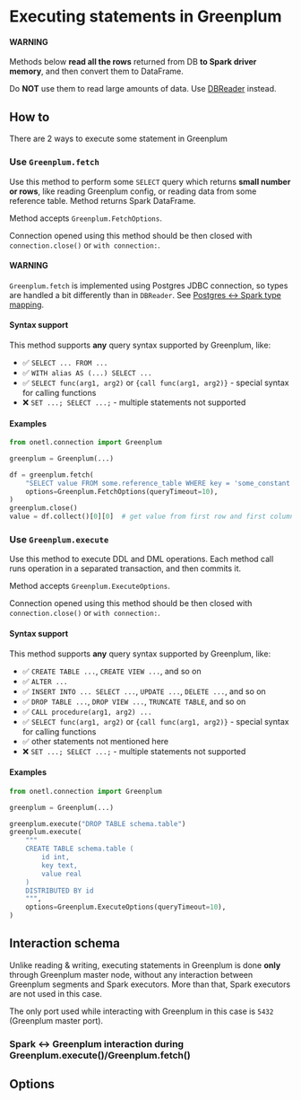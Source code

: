 <a id="greenplum-execute"></a>

# Executing statements in Greenplum

#### WARNING
Methods below **read all the rows** returned from DB **to Spark driver memory**, and then convert them to DataFrame.

Do **NOT** use them to read large amounts of data. Use [DBReader](read.md#greenplum-read) instead.

## How to

There are 2 ways to execute some statement in Greenplum

### Use `Greenplum.fetch`

Use this method to perform some `SELECT` query which returns **small number or rows**, like reading
Greenplum config, or reading data from some reference table. Method returns Spark DataFrame.

Method accepts `Greenplum.FetchOptions`.

Connection opened using this method should be then closed with `connection.close()` or `with connection:`.

#### WARNING
`Greenplum.fetch` is implemented using Postgres JDBC connection,
so types are handled a bit differently than in `DBReader`. See [Postgres <-> Spark type mapping](../postgres/types.md#postgres-types).

#### Syntax support

This method supports **any** query syntax supported by Greenplum, like:

* ✅︎ `SELECT ... FROM ...`
* ✅︎ `WITH alias AS (...) SELECT ...`
* ✅︎ `SELECT func(arg1, arg2)` or `{call func(arg1, arg2)}` - special syntax for calling functions
* ❌ `SET ...; SELECT ...;` - multiple statements not supported

#### Examples

```python
from onetl.connection import Greenplum

greenplum = Greenplum(...)

df = greenplum.fetch(
    "SELECT value FROM some.reference_table WHERE key = 'some_constant'",
    options=Greenplum.FetchOptions(queryTimeout=10),
)
greenplum.close()
value = df.collect()[0][0]  # get value from first row and first column
```

### Use `Greenplum.execute`

Use this method to execute DDL and DML operations. Each method call runs operation in a separated transaction, and then commits it.

Method accepts `Greenplum.ExecuteOptions`.

Connection opened using this method should be then closed with `connection.close()` or `with connection:`.

#### Syntax support

This method supports **any** query syntax supported by Greenplum, like:

* ✅︎ `CREATE TABLE ...`, `CREATE VIEW ...`, and so on
* ✅︎ `ALTER ...`
* ✅︎ `INSERT INTO ... SELECT ...`, `UPDATE ...`, `DELETE ...`, and so on
* ✅︎ `DROP TABLE ...`, `DROP VIEW ...`, `TRUNCATE TABLE`, and so on
* ✅︎ `CALL procedure(arg1, arg2) ...`
* ✅︎ `SELECT func(arg1, arg2)` or `{call func(arg1, arg2)}` - special syntax for calling functions
* ✅︎ other statements not mentioned here
* ❌ `SET ...; SELECT ...;` - multiple statements not supported

#### Examples

```python
from onetl.connection import Greenplum

greenplum = Greenplum(...)

greenplum.execute("DROP TABLE schema.table")
greenplum.execute(
    """
    CREATE TABLE schema.table (
        id int,
        key text,
        value real
    )
    DISTRIBUTED BY id
    """,
    options=Greenplum.ExecuteOptions(queryTimeout=10),
)
```

## Interaction schema

Unlike reading & writing, executing statements in Greenplum is done **only** through Greenplum master node,
without any interaction between Greenplum segments and Spark executors. More than that, Spark executors are not used in this case.

The only port used while interacting with Greenplum in this case is `5432` (Greenplum master port).

### Spark <-> Greenplum interaction during Greenplum.execute()/Greenplum.fetch()

## Options
